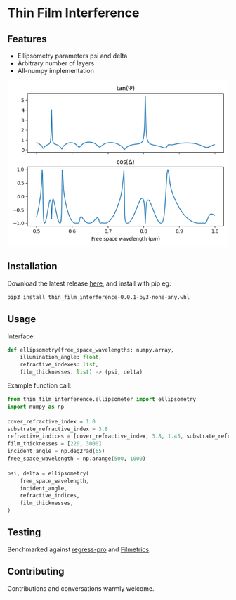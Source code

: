 # Thin Film Interference

## Features

* Ellipsometry parameters psi and delta
* Arbitrary number of layers
* All-numpy implementation

![image](./examples/figures/psi_delta.png)

## Installation

Download the latest release [here](https://github.com/g-duff/thin_film_interference/releases/latest), and install with pip eg:

```sh
pip3 install thin_film_interference-0.0.1-py3-none-any.whl
```

## Usage

Interface:
```py
def ellipsometry(free_space_wavelengths: numpy.array,
    illumination_angle: float,
    refractive_indexes: list,
    film_thicknesses: list) -> (psi, delta)
```

Example function call:
```py
from thin_film_interference.ellipsometer import ellipsometry
import numpy as np

cover_refractive_index = 1.0
substrate_refractive_index = 3.8
refractive_indices = [cover_refractive_index, 3.8, 1.45, substrate_refractive_index]
film_thicknesses = [220, 3000]
incident_angle = np.deg2rad(65)
free_space_wavelength = np.arange(500, 1000)

psi, delta = ellipsometry(
    free_space_wavelength,
    incident_angle,
    refractive_indices,
    film_thicknesses,
)

```

## Testing

Benchmarked against [regress-pro](https://github.com/franko/regress-pro) and [Filmetrics](https://www.filmetrics.com/reflectance-calculator).

## Contributing

Contributions and conversations warmly welcome.

